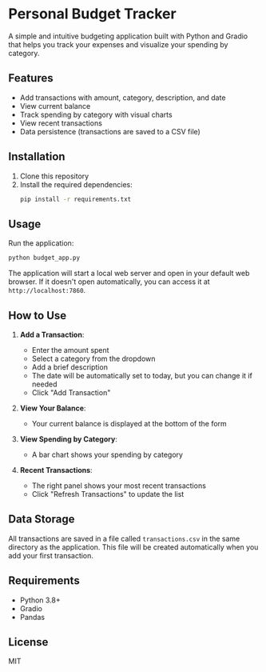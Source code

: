 # Personal Budget Tracker

A simple and intuitive budgeting application built with Python and Gradio that helps you track your expenses and visualize your spending by category.

## Features

- Add transactions with amount, category, description, and date
- View current balance
- Track spending by category with visual charts
- View recent transactions
- Data persistence (transactions are saved to a CSV file)

## Installation

1. Clone this repository
2. Install the required dependencies:
   ```bash
   pip install -r requirements.txt
   ```

## Usage

Run the application:
```bash
python budget_app.py
```

The application will start a local web server and open in your default web browser. If it doesn't open automatically, you can access it at `http://localhost:7860`.

## How to Use

1. **Add a Transaction**:
   - Enter the amount spent
   - Select a category from the dropdown
   - Add a brief description
   - The date will be automatically set to today, but you can change it if needed
   - Click "Add Transaction"

2. **View Your Balance**:
   - Your current balance is displayed at the bottom of the form

3. **View Spending by Category**:
   - A bar chart shows your spending by category

4. **Recent Transactions**:
   - The right panel shows your most recent transactions
   - Click "Refresh Transactions" to update the list

## Data Storage

All transactions are saved in a file called `transactions.csv` in the same directory as the application. This file will be created automatically when you add your first transaction.

## Requirements

- Python 3.8+
- Gradio
- Pandas

## License

MIT
